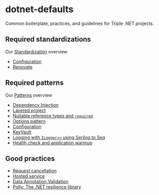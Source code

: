 # dotnet-defaults

Common boilerplate, practices, and guidelines for Triple .NET projects.

## Required standardizations

Our [Standardization](./Standards/README.md) overview

- [Configuration](./Standards/Configuration/README.md)
- [Renovate](./Standards/Renovate/README.md)

## Required patterns

Our [Patterns](./Patterns/README.md) overview

- [Dependency Injection](./Patterns/DependencyInjection.md)
- [Layered project](./Patterns/LayeredProject.md)
- [Nullable reference types and `required`](./Patterns/Nullables.md)
- [Options pattern](./Patterns/Options.md)
- [Configuration](./Patterns/Configuration.md)
- [KeyVault](./Patterns/KeyVault.md)
- [Logging with `ILogger<>` using Serilog to Seq](./Patterns/Serilog.md)
- [Health check and application warmup](./Patterns/HealthCheck+WarmUp.md)

## Good practices

- [Request cancellation](./Patterns/CancelRequest.md)
- [Hosted service](./Patterns/HostedService.md)
- [Data Annotation Validation](./Patterns/Validation.md)
- [Polly: The .NET resilience library](./Patterns/Polly.md)
